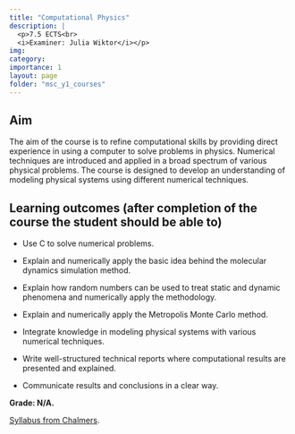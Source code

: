 ```yaml
---
title: "Computational Physics"
description: |
  <p>7.5 ECTS<br>
  <i>Examiner: Julia Wiktor</i></p>
img:
category:
importance: 1
layout: page
folder: "msc_y1_courses"
---
```


## Aim

The aim of the course is to refine computational skills by providing direct experience in using a computer to solve problems in physics. Numerical techniques are introduced and applied in a broad spectrum of various physical problems. The course is designed to develop an understanding of modeling physical systems using different numerical techniques.

## Learning outcomes (after completion of the course the student should be able to)

- Use C to solve numerical problems.

- Explain and numerically apply the basic idea behind the molecular dynamics simulation method.

- Explain how random numbers can be used to treat static and dynamic phenomena and numerically apply the methodology.

- Explain and numerically apply the Metropolis Monte Carlo method.

- Integrate knowledge in modeling physical systems with various numerical techniques.

- Write well-structured technical reports where computational results are presented and explained.

- Communicate results and conclusions in a clear way.

**Grade: N/A.**

[Syllabus from Chalmers](https://www.chalmers.se/en/education/your-studies/find-course-and-programme-syllabi/course-syllabus/FKA122/?acYear=2024%2F2025).

